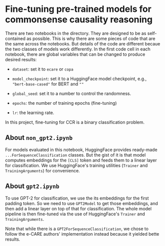 # Fine-tuning pre-trained models for commonsense causality reasoning

There are two notebooks in the directory. They are designed to be as self-contained as possible.
This is why there are some pieces of code that are the same across the notebooks.
But details of the code are different becaue the two classes of models work differently.
In the first code cell in each notebook, there are global variables that can be changed to produce desired results:

* `dataset`: set it to `ecare` or `copa`

* `model_checkpoint`: set it to a HuggingFace model checkpoint, e.g., `"bert-base-cased"` for BERT and `""`

* `global_seed`: set it to a number to control the randomness.

* `epochs`: the number of training epochs (fine-tuning)

* `lr`: the learning rate.

In this project, fine-tuning for CCR is a binary classification problem.

## About `non_gpt2.ipynb`

For models evaluated in this notebook, HuggingFace provides ready-made `...ForSequenceClassification` classes.
But the gist of it is that model computes embeddings for the `[CLS]` token and feeds them to a linear layer for classification.
We use HuggingFace's training utilities (`Trainer` and `TrainingArguments`) for convenience.

## About `gpt2.ipynb`

To use GPT-2 for classification, we use the its embeddings for the first padding token.
So we need to use `GPT2Model` to get those embeddings, and then add a linear layer on top of that for classification.
The whole model pipeline is then fine-tuned via the use of HuggingFace's `Trainer` and `TrainingArguments`.

Note that while there is a `GPT2ForSequenceClassification`, we chose to follow the e-CARE authors' implementation instead
because it yielded bette results.
